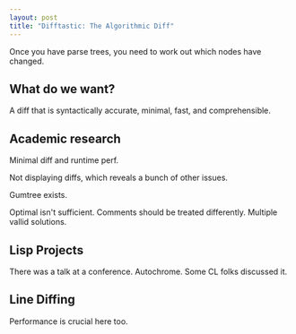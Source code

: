```yaml
--- 
layout: post
title: "Difftastic: The Algorithmic Diff"
---
```


Once you have parse trees, you need to work out which nodes have
changed.

## What do we want?

A diff that is syntactically accurate, minimal, fast, and comprehensible.

## Academic research

Minimal diff and runtime perf.

Not displaying diffs, which reveals a bunch of other issues.

Gumtree exists.

Optimal isn't sufficient. Comments should be treated
differently. Multiple vallid solutions.

## Lisp Projects

There was a talk at a conference. Autochrome. Some CL folks discussed
it.

## Line Diffing

Performance is crucial here too.
